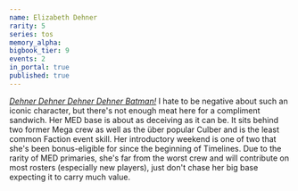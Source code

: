 ```yaml
---
name: Elizabeth Dehner
rarity: 5
series: tos
memory_alpha:
bigbook_tier: 9
events: 2
in_portal: true
published: true
---
```


[_Dehner Dehner Dehner Dehner Batman!_](https://www.youtube.com/watch?v=VSaDPc1Cs5U) I hate to be negative about such an iconic character, but there's not enough meat here for a compliment sandwich. Her MED base is about as deceiving as it can be. It sits behind two former Mega crew as well as the über popular Culber and is the least common Faction event skill. Her introductory weekend is one of two that she's been bonus-eligible for since the beginning of Timelines. Due to the rarity of MED primaries, she's far from the worst crew and will contribute on most rosters (especially new players), just don't chase her big base expecting it to carry much value.
